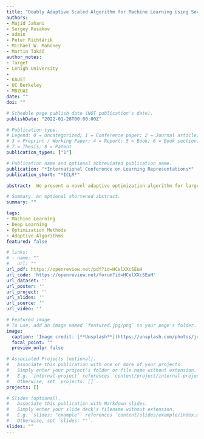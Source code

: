 ```yaml
---
title: "Doubly Adaptive Scaled Algorithm for Machine Learning Using Second-Order Information"
authors:
- Majid Jahani
- Sergey Rusakov
- admin
- Peter Richtárik
- Michael W. Mahoney
- Martin Takáč
author_notes:
- Target
- Lehigh University
- 
- KAUST
- UC Berkeley
- MBZUAI
date: ""
doi: ""

# Schedule page publish date (NOT publication's date).
publishDate: "2022-01-28T00:00:00Z"

# Publication type.
# Legend: 0 = Uncategorized; 1 = Conference paper; 2 = Journal article;
# 3 = Preprint / Working Paper; 4 = Report; 5 = Book; 6 = Book section;
# 7 = Thesis; 8 = Patent
publication_types: ["1"]

# Publication name and optional abbreviated publication name.
publication: "*International Conference on Learning Representations*"
publication_short: "*ICLR*"

abstract:  We present a novel adaptive optimization algorithm for large-scale machine learning problems. Equipped with a low-cost estimate of local curvature and Lipschitz smoothness, our method dynamically adapts the search direction and step-size. The search direction contains gradient information preconditioned by a well-scaled diagonal preconditioning matrix that captures the local curvature information. Our methodology does not require the tedious task of learning rate tuning, as the learning rate is updated automatically without adding an extra hyper-parameter. We provide convergence guarantees on a comprehensive collection of optimization problems, including convex, strongly convex, and nonconvex problems, in both deterministic and stochastic regimes. We also conduct an extensive empirical evaluation on standard machine learning problems, justifying our algorithm's versatility and demonstrating its strong performance compared to other start-of-the-art first-order and second-order methods.

# Summary. An optional shortened abstract.
summary: ""

tags:
- Machine Learning
- Deep Learning
- Optimization Methods
- Adaptive Algorithms
featured: false

# links:
# - name: ""
#   url: ""
url_pdf: https://openreview.net/pdf?id=HCelXXcSEuH
url_code: 'https://openreview.net/forum?id=HCelXXcSEuH'
url_dataset: ''
url_poster: ''
url_project: ''
url_slides: ''
url_source: ''
url_video: ''

# Featured image
# To use, add an image named `featured.jpg/png` to your page's folder. 
image:
  caption: 'Image credit: [**Unsplash**](https://unsplash.com/photos/jdD8gXaTZsc)'
  focal_point: ""
  preview_only: false

# Associated Projects (optional).
#   Associate this publication with one or more of your projects.
#   Simply enter your project's folder or file name without extension.
#   E.g. `internal-project` references `content/project/internal-project/index.md`.
#   Otherwise, set `projects: []`.
projects: []

# Slides (optional).
#   Associate this publication with Markdown slides.
#   Simply enter your slide deck's filename without extension.
#   E.g. `slides: "example"` references `content/slides/example/index.md`.
#   Otherwise, set `slides: ""`.
slides: ""
---
```


<!-- {{% callout note %}}
Click the *Cite* button above to demo the feature to enable visitors to import publication metadata into their reference management software.
{{% /callout %}}

{{% callout note %}}
Create your slides in Markdown - click the *Slides* button to check out the example.
{{% /callout %}}

Supplementary notes can be added here, including [code, math, and images](https://wowchemy.com/docs/writing-markdown-latex/). -->
